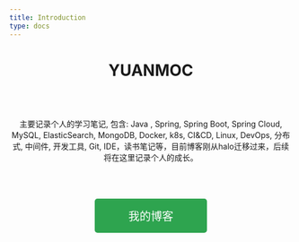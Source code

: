 ```yaml
---
title: Introduction
type: docs
---
```


<div style="text-align: center;">
<h1>YUANMOC</h1>

<p style="padding: 50px 0">
主要记录个人的学习笔记,
包含: Java , Spring, Spring Boot, Spring Cloud, MySQL, ElasticSearch, MongoDB, Docker, k8s, CI&CD, Linux, DevOps, 分布式, 中间件, 开发工具, Git, IDE，读书笔记等，目前博客刚从halo迁移过来，后续将在这里记录个人的成长。
</p>

<a class="clickMe" href="/posts" style="color: #fff;text-decoration: none;">
我的博客
</a>

<style>
.clickMe {
    background-color: #2ea44f; color: white; 
    padding: 16px 60px; 
    display: inline-block; 
    border-radius: 5px;
    font-size: 20px;
    margin-bottom: 40px;
    cursor: pointer;
}
.clickMe:hover {
  background-color: rgba(46,164,79,0.8);
}
</style>
